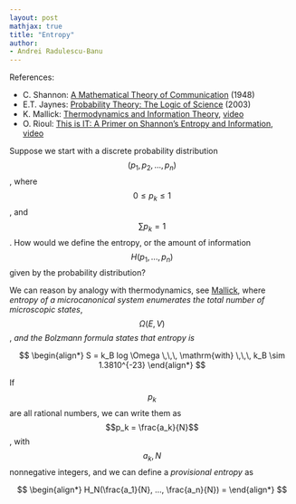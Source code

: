 ```yaml
---
layout: post
mathjax: true
title: "Entropy"
author:
- Andrei Radulescu-Banu
---
```

References:
* C. Shannon: [A Mathematical Theory of Communication](http://people.math.harvard.edu/~ctm/home/text/others/shannon/entropy/entropy.pdf) (1948)
* E.T. Jaynes: [Probability Theory: The Logic of Science](https://www.amazon.com/Probability-Theory-Science-T-Jaynes/dp/0521592712) (2003)
* K. Mallick: [Thermodynamics and Information Theory](http://www.bourbaphy.fr/mallick.pdf), [video](https://www.youtube.com/watch?v=pXyONXaqqP8)
* O. Rioul: [This is IT: A Primer on Shannon’s Entropy and Information](http://www.bourbaphy.fr/rioul.pdf), [video](https://www.youtube.com/watch?v=vinCEpee-tc)

Suppose we start with a discrete probability distribution $$(p_1, p_2, ..., p_n)$$, where $$0 \le p_k \le 1$$, and $$\sum p_k = 1$$. How would we define the entropy, or the amount of information $$H(p_1, ..., p_n)$$ given by the probability distribution?

We can reason by analogy with thermodynamics, see [Mallick]((http://www.bourbaphy.fr/mallick.pdf)), where _entropy of a microcanonical system enumerates the total number of microscopic states_, $$\Omega(E, V)$$, _and the Bolzmann formula states that entropy is_

$$
\begin{align*}
S = k_B log \Omega \,\,\, \mathrm{with} \,\,\, k_B \sim 1.3810^{-23}
\end{align*}
$$

If $$p_k$$ are all rational numbers, we can write them as $$p_k = \frac{a_k}{N}$$, with $$a_k, N$$ nonnegative integers, and we can define a _provisional entropy_ as

$$
\begin{align*}
H_N(\frac{a_1}{N}, ..., \frac{a_n}{N}) = 
\end{align*}
$$